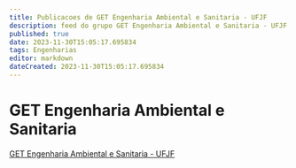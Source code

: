 ```yaml
---
title: Publicacoes de GET Engenharia Ambiental e Sanitaria - UFJF 
description: feed do grupo GET Engenharia Ambiental e Sanitaria - UFJF
published: true
date: 2023-11-30T15:05:17.695834
tags: Engenharias
editor: markdown
dateCreated: 2023-11-30T15:05:17.695834
---
```


# GET Engenharia Ambiental e Sanitaria
[GET Engenharia Ambiental e Sanitaria - UFJF](/grupo/4GETEngenhariaAmbientaleSanitariaUFJF)
